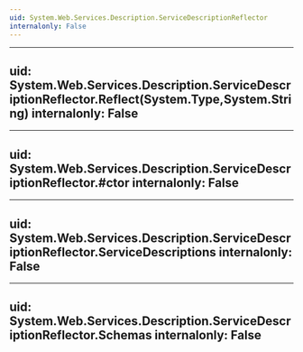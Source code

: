 ```yaml
---
uid: System.Web.Services.Description.ServiceDescriptionReflector
internalonly: False
---
```


---
uid: System.Web.Services.Description.ServiceDescriptionReflector.Reflect(System.Type,System.String)
internalonly: False
---

---
uid: System.Web.Services.Description.ServiceDescriptionReflector.#ctor
internalonly: False
---

---
uid: System.Web.Services.Description.ServiceDescriptionReflector.ServiceDescriptions
internalonly: False
---

---
uid: System.Web.Services.Description.ServiceDescriptionReflector.Schemas
internalonly: False
---
